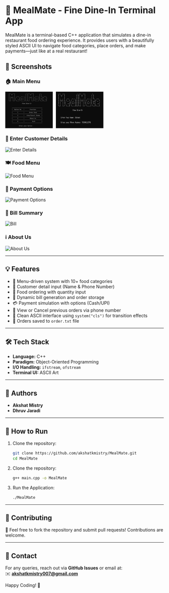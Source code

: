 # 🥘 MealMate - Fine Dine-In Terminal App

MealMate is a terminal-based C++ application that simulates a dine-in restaurant food ordering experience. It provides users with a beautifully styled ASCII UI to navigate food categories, place orders, and make payments—just like at a real restaurant!

## 📸 Screenshots

### 🏠 Main Menu
<div style="display: flex; flex-wrap: wrap; gap: 10px;">
  <img src="screenshots/HomePage.png" alt="Home Page" style="width: 30%;">
  <img src="screenshots/details.png" alt="Customer Details" style="width: 30%;">
</div>

### 👤 Enter Customer Details
![Enter Details](./screenshots/Screenshot%202023-07-03%20112929.png)

### 🍽️ Food Menu
![Food Menu](./screenshots/Screenshot%202023-07-03%20113024.png)

### 💸 Payment Options
![Payment Options](./screenshots/Screenshot%202023-07-03%20113146.png)

### 🧾 Bill Summary
![Bill](./screenshots/Screenshot%202023-07-03%20113206.png)

### ℹ️ About Us
![About Us](./screenshots/Screenshot%202023-07-03%20113313.png)

---

## 💡 Features

- 🍲 Menu-driven system with 10+ food categories
- 👤 Customer detail input (Name & Phone Number)
- 🛒 Food ordering with quantity input
- 🧾 Dynamic bill generation and order storage
- 💳 Payment simulation with options (Cash/UPI)
- 🔁 View or Cancel previous orders via phone number
- 🤝 Clean ASCII interface using `system("cls")` for transition effects
- 📄 Orders saved to `order.txt` file

---

## 🛠️ Tech Stack

- **Language:** C++
- **Paradigm:** Object-Oriented Programming
- **I/O Handling:** `ifstream`, `ofstream`
- **Terminal UI:** ASCII Art

---

## 🧠 Authors

- **Akshat Mistry**
- **Dhruv Jaradi**

---

## 🏁 How to Run

1. Clone the repository:
   ```bash
   git clone https://github.com/akshatkmistry/MealMate.git
   cd MealMate
   ```

2. Clone the repository:
   ```bash
   g++ main.cpp -o MealMate
   ```

3. Run the Application:
   ```bash
   ./MealMate
   ```

---

## 🤝 Contributing
🚀 Feel free to fork the repository and submit pull requests! Contributions are welcome.  

---
## 📧 Contact
For any queries, reach out via **GitHub Issues** or email at:  
✉️ **akshatkmistry007@gmail.com**  

Happy Coding! 🎉
